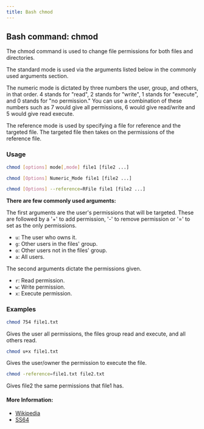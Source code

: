 ```yaml
---
title: Bash chmod
---
```


## Bash command: chmod

The chmod command is used to change file permissions for both files and directories.

The standard mode is used via the arguments listed below in the commonly used arguments section.

The numeric mode is dictated by three numbers the user, group, and others, in that order.
4 stands for "read",
2 stands for "write",
1 stands for "execute", and
0 stands for "no permission."
You can use a combination of these numbers such as 7 would give all permissions, 6 would give read/write and 5 would give read execute.

The reference mode is used by specifying a file for reference and the targeted file. The targeted file then takes on the permissions of the reference file.

### Usage

```bash
chmod [options] mode[,mode] file1 [file2 ...]
```
```bash
chmod [Options] Numeric_Mode file1 [file2 ...]
```
```bash
chmod [Options] --reference=RFile file1 [file2 ...]
```
**There are few commonly used arguments:**

The first arguments are the user's permissions that will be targeted. These are followed by a '+' to add permission, '-' to remove permission or '=' to set as the only permissions. 
- `u`: The user who owns it.
- `g`: Other users in the files' group.
- `o`: Other users not in the files' group.
- `a`: All users.

The second arguments dictate the permissions given.
- `r`: Read permission.
- `w`: Write permission.
- `x`: Execute permission.

### Examples

```bash
chmod 754 file1.txt
```
Gives the user all permissions, the files group read and execute, and all others read.
```bash
chmod u+x file1.txt
```
Gives the user/owner the permission to execute the file.
```bash
chmod -reference=file1.txt file2.txt
```
Gives file2 the same permissions that file1 has.

#### More Information:
* [Wikipedia](https://en.wikipedia.org/wiki/Chmod)
* [SS64](https://ss64.com/bash/chmod.html)
